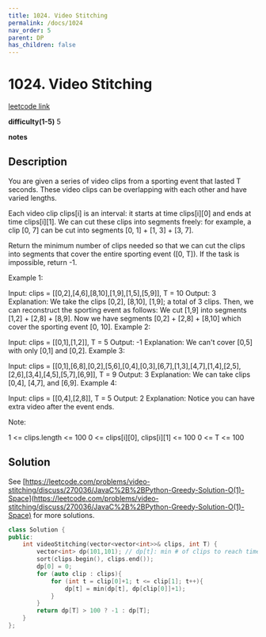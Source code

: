 ```yaml
---
title: 1024. Video Stitching
permalink: /docs/1024
nav_order: 5
parent: DP
has_children: false
---
```

# 1024. Video Stitching
[leetcode link](https://leetcode.com/problems/video-stitching/)

**difficulty(1-5)** 
5

**notes**   


## Description
You are given a series of video clips from a sporting event that lasted T seconds.  These video clips can be overlapping with each other and have varied lengths.

Each video clip clips[i] is an interval: it starts at time clips[i][0] and ends at time clips[i][1].  We can cut these clips into segments freely: for example, a clip [0, 7] can be cut into segments [0, 1] + [1, 3] + [3, 7].

Return the minimum number of clips needed so that we can cut the clips into segments that cover the entire sporting event ([0, T]).  If the task is impossible, return -1.

 

Example 1:

Input: clips = [[0,2],[4,6],[8,10],[1,9],[1,5],[5,9]], T = 10
Output: 3
Explanation: 
We take the clips [0,2], [8,10], [1,9]; a total of 3 clips.
Then, we can reconstruct the sporting event as follows:
We cut [1,9] into segments [1,2] + [2,8] + [8,9].
Now we have segments [0,2] + [2,8] + [8,10] which cover the sporting event [0, 10].
Example 2:

Input: clips = [[0,1],[1,2]], T = 5
Output: -1
Explanation: 
We can't cover [0,5] with only [0,1] and [0,2].
Example 3:

Input: clips = [[0,1],[6,8],[0,2],[5,6],[0,4],[0,3],[6,7],[1,3],[4,7],[1,4],[2,5],[2,6],[3,4],[4,5],[5,7],[6,9]], T = 9
Output: 3
Explanation: 
We can take clips [0,4], [4,7], and [6,9].
Example 4:

Input: clips = [[0,4],[2,8]], T = 5
Output: 2
Explanation: 
Notice you can have extra video after the event ends.
 

Note:

1 <= clips.length <= 100
0 <= clips[i][0], clips[i][1] <= 100
0 <= T <= 100

## Solution
See [https://leetcode.com/problems/video-stitching/discuss/270036/JavaC%2B%2BPython-Greedy-Solution-O(1)-Space](https://leetcode.com/problems/video-stitching/discuss/270036/JavaC%2B%2BPython-Greedy-Solution-O(1)-Space) for more solutions.

```c++
class Solution {
public:
    int videoStitching(vector<vector<int>>& clips, int T) {
        vector<int> dp(101,101); // dp[t]: min # of clips to reach time t, return dp[T]
        sort(clips.begin(), clips.end());
        dp[0] = 0;
        for (auto clip : clips){
            for (int t = clip[0]+1; t <= clip[1]; t++){
                dp[t] = min(dp[t], dp[clip[0]]+1);
            }
        }
        return dp[T] > 100 ? -1 : dp[T];
    }
};
```

<!-- 
Default label
{: .label }

Blue label
{: .label .label-blue }

Stable
{: .label .label-green }

New release
{: .label .label-purple }

Coming soon
{: .label .label-yellow }

Deprecated
{: .label .label-red } -->
